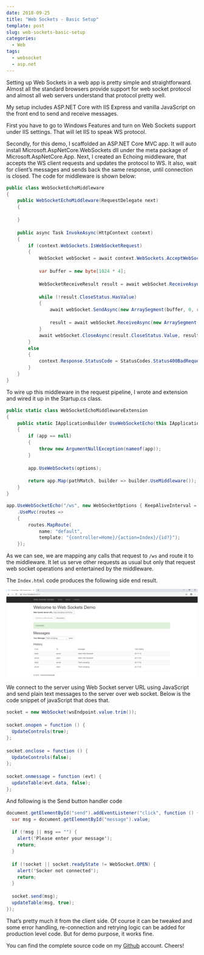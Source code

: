 ```yaml
---
date: 2018-09-25
title: "Web Sockets - Basic Setup"
template: post
slug: web-sockets-basic-setup
categories:
  - Web
tags:
  - websocket
  - asp.net
---
```


Setting up Web Sockets in a web app is pretty simple and straightforward. Almost all the standard browsers provide support for web socket protocol and almost all web servers understand that protocol pretty well.

My setup includes ASP.NET Core with IIS Express and vanilla JavaScript on the front end to send and receive messages.

First you have to go to Windows Features and turn on Web Sockets support under IIS settings. That will let IIS to speak WS protocol.

Secondly, for this demo, I scaffolded an ASP.NET Core MVC app. It will auto install Microsoft.AspNetCore.WebSockets dll under the meta package of Microsoft.AspNetCore.App. Next, I created an Echoing middleware, that accepts the WS client requests and updates the protocol to WS. It also, wait for client’s messages and sends back the same response, until connection is closed. The code for middleware is shown below:

```csharp
public class WebSocketEchoMiddleware
{
    public WebSocketEchoMiddleware(RequestDelegate next)
    {

    }

    public async Task InvokeAsync(HttpContext context)
    {
        if (context.WebSockets.IsWebSocketRequest)
        {
            WebSocket webSocket = await context.WebSockets.AcceptWebSocketAsync();

            var buffer = new byte[1024 * 4];

            WebSocketReceiveResult result = await webSocket.ReceiveAsync(new ArraySegment(buffer), CancellationToken.None);

            while (!result.CloseStatus.HasValue)
            {
                await webSocket.SendAsync(new ArraySegment(buffer, 0, result.Count), result.MessageType, result.EndOfMessage, CancellationToken.None);

                result = await webSocket.ReceiveAsync(new ArraySegment(buffer), CancellationToken.None);
            }
            await webSocket.CloseAsync(result.CloseStatus.Value, result.CloseStatusDescription, CancellationToken.None);
        }
        else
        {
            context.Response.StatusCode = StatusCodes.Status400BadRequest;
        }
    }
}
```

To wire up this middleware in the request pipeline, I wrote and extension and wired it up in the Startup.cs class.

```csharp
public static class WebSocketEchoMiddlewareExtension
{
    public static IApplicationBuilder UseWebSocketEcho(this IApplicationBuilder app, string pathMatch, WebSocketOptions options)
    {
        if (app == null)
        {
            throw new ArgumentNullException(nameof(app));
        }

        app.UseWebSockets(options);

        return app.Map(pathMatch, builder => builder.UseMiddleware());
    }
}
```

```csharp
app.UseWebSocketEcho("/ws", new WebSocketOptions { KeepAliveInterval = TimeSpan.FromSeconds(120), ReceiveBufferSize = 4 * 1024 })
    .UseMvc(routes =>
    {
        routes.MapRoute(
            name: "default",
            template: "{controller=Home}/{action=Index}/{id?}");
    });
```

As we can see, we are mapping any calls that request to `/ws` and route it to the middleware. It let us serve other requests as usual but only that request web socket operations and entertained by the middleware.

The `Index.html` code produces the following side end result.

![](../images/web-sockets-basic.png)

We connect to the server using Web Socket server URL using JavaScript and send plain text messages to the server over web socket. Below is the code snippet of javaScript that does that.

```csharp
socket = new WebSocket(wsEndpoint.value.trim());

socket.onopen = function () {
  UpdateControls(true);
};

socket.onclose = function () {
  UpdateControls(false);
};

socket.onmessage = function (evt) {
  updateTable(evt.data, false);
};
```

And following is the Send button handler code

```csharp
document.getElementById("send").addEventListener("click", function () {
  var msg = document.getElementById("message").value;

  if (!msg || msg == "") {
    alert('Please enter your message');
    return;
  }

  if (!socket || socket.readyState != WebSocket.OPEN) {
    alert('Socker not connected');
    return;
  }

  socket.send(msg);
  updateTable(msg, true);
});
```

That’s pretty much it from the client side. Of course it can be tweaked and some error handling, re-connection and retrying logic can be added for production level code. But for demo purpose, it works fine.

You can find the complete source code on my [Github](https://github.com/saadsaifse/web-sockets-sample) account. Cheers!
